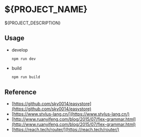 # ${PROJECT_NAME}

${PROJECT_DESCRIPTION}

## Usage

- develop

  ```bash
  npm run dev
  ```

- build

  ```bash
  npm run build
  ```

## Reference

- [https://github.com/sky0014/easystore](https://github.com/sky0014/easystore)
- [https://www.stylus-lang.cn/](https://www.stylus-lang.cn/)
- [http://www.ruanyifeng.com/blog/2015/07/flex-grammar.html](http://www.ruanyifeng.com/blog/2015/07/flex-grammar.html)
- [https://reach.tech/router/](https://reach.tech/router/)
